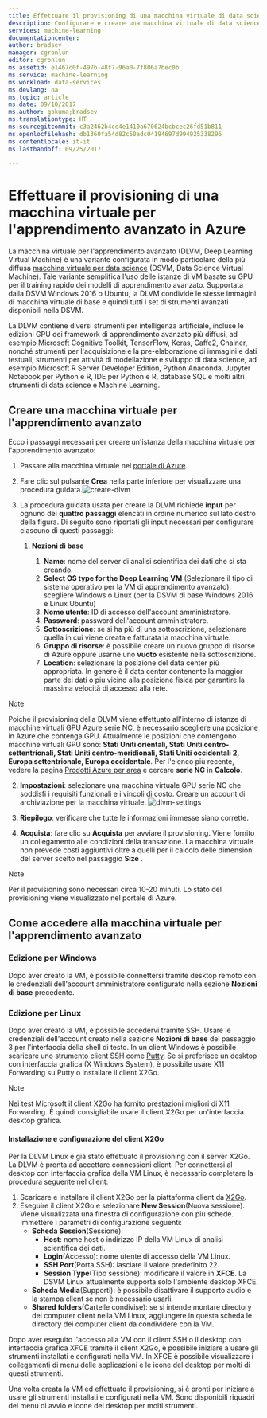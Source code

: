 ```yaml
---
title: Effettuare il provisioning di una macchina virtuale di data science per l'apprendimento avanzato in Azure | Microsoft Docs
description: Configurare e creare una macchina virtuale di data science per l'apprendimento avanzato in Azure per l'analisi e l'apprendimento automatico.
services: machine-learning
documentationcenter: 
author: bradsev
manager: cgronlun
editor: cgronlun
ms.assetid: e1467c0f-497b-48f7-96a0-7f806a7bec0b
ms.service: machine-learning
ms.workload: data-services
ms.devlang: na
ms.topic: article
ms.date: 09/10/2017
ms.author: gokuma;bradsev
ms.translationtype: HT
ms.sourcegitcommit: c3a2462b4ce4e1410a670624bcbcec26fd51b811
ms.openlocfilehash: db1360fa54d82c50adc04194697d994925338296
ms.contentlocale: it-it
ms.lasthandoff: 09/25/2017

---
```

# <a name="provision-a-deep-learning-virtual-machine-on-azure"></a>Effettuare il provisioning di una macchina virtuale per l'apprendimento avanzato in Azure 

La macchina virtuale per l'apprendimento avanzato (DLVM, Deep Learning Virtual Machine) è una variante configurata in modo particolare della più diffusa [macchina virtuale per data science](http://aka.ms/dsvm) (DSVM, Data Science Virtual Machine). Tale variante semplifica l'uso delle istanze di VM basate su GPU per il training rapido dei modelli di apprendimento avanzato. Supportata dalla DSVM Windows 2016 o Ubuntu, la DLVM condivide le stesse immagini di macchina virtuale di base e quindi tutti i set di strumenti avanzati disponibili nella DSVM. 

La DLVM contiene diversi strumenti per intelligenza artificiale, incluse le edizioni GPU dei framework di apprendimento avanzato più diffusi, ad esempio Microsoft Cognitive Toolkit, TensorFlow, Keras, Caffe2, Chainer, nonché strumenti per l'acquisizione e la pre-elaborazione di immagini e dati testuali, strumenti per attività di modellazione e sviluppo di data science, ad esempio Microsoft R Server Developer Edition, Python Anaconda, Jupyter Notebook per Python e R, IDE per Python e R, database SQL e molti altri strumenti di data science e Machine Learning. 

## <a name="create-your-deep-learning-virtual-machine"></a>Creare una macchina virtuale per l'apprendimento avanzato
Ecco i passaggi necessari per creare un'istanza della macchina virtuale per l'apprendimento avanzato: 

1. Passare alla macchina virtuale nel [portale di Azure](https://portal.azure.com/#create/microsoft-ads.dsvm-deep-learningtoolkit
).
2. Fare clic sul pulsante **Crea** nella parte inferiore per visualizzare una procedura guidata.![create-dlvm](./media/dlvm-provision-wizard.PNG)
3. La procedura guidata usata per creare la DLVM richiede **input** per ognuno dei **quattro passaggi** elencati in ordine numerico sul lato destro della figura. Di seguito sono riportati gli input necessari per configurare ciascuno di questi passaggi:
   
   1. **Nozioni di base**
      
      1. **Name**: nome del server di analisi scientifica dei dati che si sta creando.
      2. **Select OS type for the Deep Learning VM** (Selezionare il tipo di sistema operativo per la VM di apprendimento avanzato): scegliere Windows o Linux (per la DSVM di base Windows 2016 e Linux Ubuntu)
      2. **Nome utente**: ID di accesso dell'account amministratore.
      3. **Password**: password dell'account amministratore.
      4. **Sottoscrizione**: se si ha più di una sottoscrizione, selezionare quella in cui viene creata e fatturata la macchina virtuale.
      5. **Gruppo di risorse**: è possibile creare un nuovo gruppo di risorse di Azure oppure usarne uno **vuoto** esistente nella sottoscrizione.
      6. **Location**: selezionare la posizione del data center più appropriata. In genere è il data center contenente la maggior parte dei dati o più vicino alla posizione fisica per garantire la massima velocità di accesso alla rete. 
      
> [!NOTE]
> Poiché il provisioning della DLVM viene effettuato all'interno di istanze di macchine virtuali GPU Azure serie NC, è necessario scegliere una posizione in Azure che contenga GPU. Attualmente le posizioni che contengono macchine virtuali GPU sono: **Stati Uniti orientali, Stati Uniti centro-settentrionali, Stati Uniti centro-meridionali, Stati Uniti occidentali 2, Europa settentrionale, Europa occidentale**. Per l'elenco più recente, vedere la pagina [Prodotti Azure per area](https://azure.microsoft.com/en-us/regions/services/) e cercare **serie NC** in **Calcolo**. 

   2. **Impostazioni**: selezionare una macchina virtuale GPU serie NC che soddisfi i requisiti funzionali e i vincoli di costo. Creare un account di archiviazione per la macchina virtuale.  ![dlvm-settings](./media/dlvm-provision-step-2.PNG)
   
   3. **Riepilogo**: verificare che tutte le informazioni immesse siano corrette.
   5. **Acquista**: fare clic su **Acquista** per avviare il provisioning. Viene fornito un collegamento alle condizioni della transazione. La macchina virtuale non prevede costi aggiuntivi oltre a quelli per il calcolo delle dimensioni del server scelto nel passaggio **Size** . 

> [!NOTE]
> Per il provisioning sono necessari circa 10-20 minuti. Lo stato del provisioning viene visualizzato nel portale di Azure.
> 


## <a name="how-to-access-the-deep-learning-virtual-machine"></a>Come accedere alla macchina virtuale per l'apprendimento avanzato

### <a name="windows-edition"></a>Edizione per Windows
Dopo aver creato la VM, è possibile connettersi tramite desktop remoto con le credenziali dell'account amministratore configurato nella sezione **Nozioni di base** precedente. 

### <a name="linux-edition"></a>Edizione per Linux

Dopo aver creato la VM, è possibile accedervi tramite SSH. Usare le credenziali dell'account creato nella sezione **Nozioni di base** del passaggio 3 per l'interfaccia della shell di testo. In un client Windows è possibile scaricare uno strumento client SSH come [Putty](http://www.putty.org). Se si preferisce un desktop con interfaccia grafica (X Windows System), è possibile usare X11 Forwarding su Putty o installare il client X2Go.

> [!NOTE]
> Nei test Microsoft il client X2Go ha fornito prestazioni migliori di X11 Forwarding. È quindi consigliabile usare il client X2Go per un'interfaccia desktop grafica.
> 
> 

#### <a name="installing-and-configuring-x2go-client"></a>Installazione e configurazione del client X2Go
Per la DLVM Linux è già stato effettuato il provisioning con il server X2Go. La DLVM è pronta ad accettare connessioni client. Per connettersi al desktop con interfaccia grafica della VM Linux, è necessario completare la procedura seguente nel client:

1. Scaricare e installare il client X2Go per la piattaforma client da [X2Go](http://wiki.x2go.org/doku.php/doc:installation:x2goclient).    
2. Eseguire il client X2Go e selezionare **New Session**(Nuova sessione). Viene visualizzata una finestra di configurazione con più schede. Immettere i parametri di configurazione seguenti:
   * **Scheda Session**(Sessione):
     * **Host**: nome host o indirizzo IP della VM Linux di analisi scientifica dei dati.
     * **Login**(Accesso): nome utente di accesso della VM Linux.
     * **SSH Port**(Porta SSH): lasciare il valore predefinito 22.
     * **Session Type**(Tipo sessione): modificare il valore in **XFCE**. La DSVM Linux attualmente supporta solo l'ambiente desktop XFCE.
   * **Scheda Media**(Supporti): è possibile disattivare il supporto audio e la stampa client se non è necessario usarli.
   * **Shared folders**(Cartelle condivise): se si intende montare directory dei computer client nella VM Linux, aggiungere in questa scheda le directory dei computer client da condividere con la VM.

Dopo aver eseguito l'accesso alla VM con il client SSH o il desktop con interfaccia grafica XFCE tramite il client X2Go, è possibile iniziare a usare gli strumenti installati e configurati nella VM. In XFCE è possibile visualizzare i collegamenti di menu delle applicazioni e le icone del desktop per molti di questi strumenti.

Una volta creata la VM ed effettuato il provisioning, si è pronti per iniziare a usare gli strumenti installati e configurati nella VM. Sono disponibili riquadri del menu di avvio e icone del desktop per molti strumenti. 

